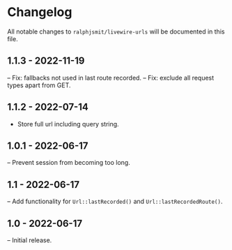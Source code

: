 # Changelog

All notable changes to `ralphjsmit/livewire-urls` will be documented in this file.

## 1.1.3 - 2022-11-19

– Fix: fallbacks not used in last route recorded.
– Fix: exclude all request types apart from GET.

## 1.1.2 - 2022-07-14

- Store full url including query string.

## 1.0.1 - 2022-06-17

– Prevent session from becoming too long.

## 1.1 - 2022-06-17

– Add functionality for `Url::lastRecorded()` and `Url::lastRecordedRoute()`.

## 1.0 - 2022-06-17

– Initial release.
